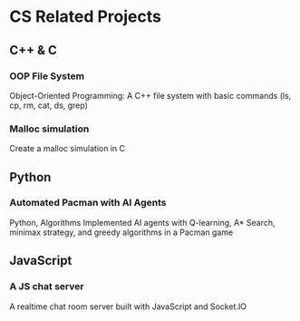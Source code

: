# CS Related Projects
## C++ & C
### OOP File System
Object-Oriented Programming: A C++ file system with basic commands (ls, cp, rm, cat, ds, grep)
### Malloc simulation
Create a malloc simulation in C
## Python
### Automated Pacman with AI Agents
Python, Algorithms
Implemented AI agents with Q-learning, A* Search, minimax strategy, and greedy algorithms in a Pacman game
## JavaScript
### A JS chat server 
A realtime chat room server built with JavaScript and Socket.IO
